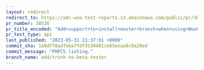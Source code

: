 ```yaml
---
layout: redirect
redirect_to: https://a8c-woo-test-reports.s3.amazonaws.com/public/pr/38536/api/index.html
pr_number: 38536
pr_title_encoded: "Add+support+to+install+master+branch+when+using+WooCommerce+Beta+Tester"
pr_test_type: api
last_published: "2023-05-31 21:37:01 +0000"
commit_sha: 1a9dff8adfeba7fdf3530401ce85eeaa8c9a29ed
commit_message: "PHPCS linting."
branch_name: add/trunk-to-beta-tester
---
```


